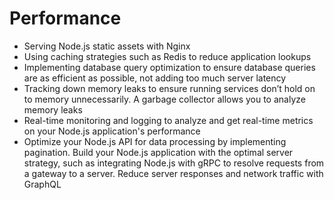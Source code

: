 # Performance

- Serving Node.js static assets with Nginx
- Using caching strategies such as Redis to reduce application lookups
- Implementing database query optimization to ensure database queries are as efficient as possible, not adding too much server latency
- Tracking down memory leaks to ensure running services don’t hold on to memory unnecessarily. A garbage collector allows you to analyze memory leaks
- Real-time monitoring and logging to analyze and get real-time metrics on your Node.js application's performance
- Optimize your Node.js API for data processing by implementing pagination. Build your Node.js application with the optimal server strategy, such as integrating Node.js with gRPC to resolve requests from a gateway to a server. Reduce server responses and network traffic with GraphQL
